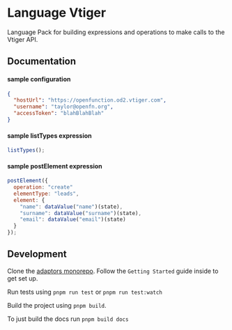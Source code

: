 # Language Vtiger

Language Pack for building expressions and operations to make calls to the
Vtiger API.

## Documentation

#### sample configuration

```json
{
  "hostUrl": "https://openfunction.od2.vtiger.com",
  "username": "taylor@openfn.org",
  "accessToken": "blahBlahBlah"
}
```

#### sample listTypes expression

```js
listTypes();
```

#### sample postElement expression

```js
postElement({
  operation: "create"
  elementType: "leads",
  element: {
    "name": dataValue("name")(state),
    "surname": dataValue("surname")(state),
    "email": dataValue("email")(state)
  }
});


```

## Development

Clone the [adaptors monorepo](https://github.com/OpenFn/adaptors). Follow the
`Getting Started` guide inside to get set up.

Run tests using `pnpm run test` or `pnpm run test:watch`

Build the project using `pnpm build`.

To just build the docs run `pnpm build docs`
